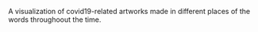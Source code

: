 A visualization of covid19-related artworks made in different places of the words throughoout the time.
